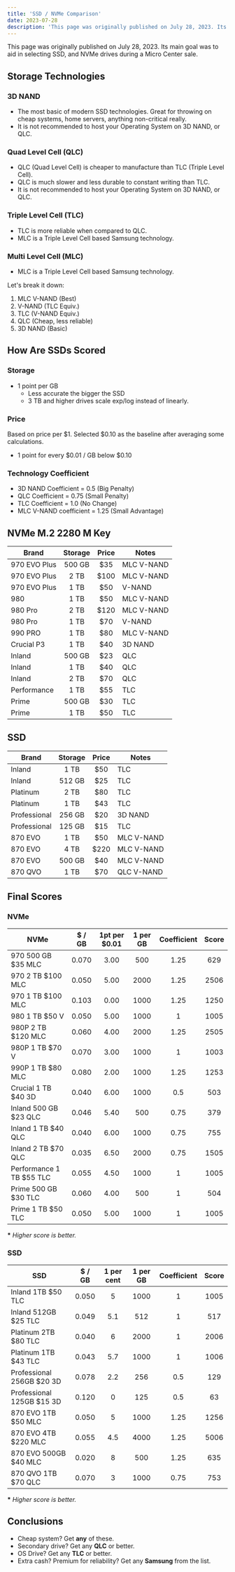 ```yaml
---
title: 'SSD / NVMe Comparison'
date: 2023-07-28
description: 'This page was originally published on July 28, 2023. Its main goal was to aid in selecting SSD, and NVMe drives during a Micro Center sale.'
---
```


This page was originally published on July 28, 2023. Its main goal was to aid in selecting SSD, and NVMe drives during a Micro Center sale.

## Storage Technologies

### 3D NAND

-   The most basic of modern SSD technologies. Great for throwing on cheap systems, home servers, anything non-critical really.
-   It is not recommended to host your Operating System on 3D NAND, or QLC.

### Quad Level Cell (QLC)

-   QLC (Quad Level Cell) is cheaper to manufacture than TLC (Triple Level Cell).
-   QLC is much slower and less durable to constant writing than TLC.
-   It is not recommended to host your Operating System on 3D NAND, or QLC.

### Triple Level Cell (TLC)

-   TLC is more reliable when compared to QLC.
-   MLC is a Triple Level Cell based Samsung technology.

### Multi Level Cell (MLC)

-   MLC is a Triple Level Cell based Samsung technology.

Let's break it down:

1. MLC V-NAND (Best)
2. V-NAND (TLC Equiv.)
3. TLC (V-NAND Equiv.)
4. QLC (Cheap, less reliable)
5. 3D NAND (Basic)

## How Are SSDs Scored

### Storage

-   1 point per GB
    -   Less accurate the bigger the SSD
    -   3 TB and higher drives scale exp/log instead of linearly.

### Price

Based on price per $1.
Selected $0.10 as the baseline after averaging some calculations.

-   1 point for every $0.01 / GB below $0.10

### Technology Coefficient

-   3D NAND Coefficient = 0.5 (Big Penalty)
-   QLC Coefficient = 0.75 (Small Penalty)
-   TLC Coefficient = 1.0 (No Change)
-   MLC V-NAND coefficient = 1.25 (Small Advantage)

## NVMe M.2 2280 M Key

| Brand        | Storage | Price | Notes      |
| ------------ | :-----: | :---: | ---------- |
| 970 EVO Plus | 500 GB  |  $35  | MLC V-NAND |
| 970 EVO Plus |  2 TB   | $100  | MLC V-NAND |
| 970 EVO Plus |  1 TB   |  $50  | V-NAND     |
| 980          |  1 TB   |  $50  | MLC V-NAND |
| 980 Pro      |  2 TB   | $120  | MLC V-NAND |
| 980 Pro      |  1 TB   |  $70  | V-NAND     |
| 990 PRO      |  1 TB   |  $80  | MLC V-NAND |
| Crucial P3   |  1 TB   |  $40  | 3D NAND    |
| Inland       | 500 GB  |  $23  | QLC        |
| Inland       |  1 TB   |  $40  | QLC        |
| Inland       |  2 TB   |  $70  | QLC        |
| Performance  |  1 TB   |  $55  | TLC        |
| Prime        | 500 GB  |  $30  | TLC        |
| Prime        |  1 TB   |  $50  | TLC        |

## SSD

| Brand        | Storage | Price | Notes      |
| ------------ | :-----: | :---: | ---------- |
| Inland       |  1 TB   |  $50  | TLC        |
| Inland       | 512 GB  |  $25  | TLC        |
| Platinum     |  2 TB   |  $80  | TLC        |
| Platinum     |  1 TB   |  $43  | TLC        |
| Professional | 256 GB  |  $20  | 3D NAND    |
| Professional | 125 GB  |  $15  | TLC        |
| 870 EVO      |  1 TB   |  $50  | MLC V-NAND |
| 870 EVO      |  4 TB   | $220  | MLC V-NAND |
| 870 EVO      | 500 GB  |  $40  | MLC V-NAND |
| 870 QVO      |  1 TB   |  $70  | QLC V-NAND |

## Final Scores

### NVMe

| NVMe                     | $ / GB | 1pt per $0.01 | 1 per GB | Coefficient | Score |
| ------------------------ | :----: | :-----------: | :------: | :---------: | :---: |
| 970 500 GB $35 MLC       | 0.070  |     3.00      |   500    |    1.25     |  629  |
| 970 2 TB $100 MLC        | 0.050  |     5.00      |   2000   |    1.25     | 2506  |
| 970 1 TB $100 MLC        | 0.103  |     0.00      |   1000   |    1.25     | 1250  |
| 980 1 TB $50 V           | 0.050  |     5.00      |   1000   |      1      | 1005  |
| 980P 2 TB $120 MLC       | 0.060  |     4.00      |   2000   |    1.25     | 2505  |
| 980P 1 TB $70 V          | 0.070  |     3.00      |   1000   |      1      | 1003  |
| 990P 1 TB $80 MLC        | 0.080  |     2.00      |   1000   |    1.25     | 1253  |
| Crucial 1 TB $40 3D      | 0.040  |     6.00      |   1000   |     0.5     |  503  |
| Inland 500 GB $23 QLC    | 0.046  |     5.40      |   500    |    0.75     |  379  |
| Inland 1 TB $40 QLC      | 0.040  |     6.00      |   1000   |    0.75     |  755  |
| Inland 2 TB $70 QLC      | 0.035  |     6.50      |   2000   |    0.75     | 1505  |
| Performance 1 TB $55 TLC | 0.055  |     4.50      |   1000   |      1      | 1005  |
| Prime 500 GB $30 TLC     | 0.060  |     4.00      |   500    |      1      |  504  |
| Prime 1 TB $50 TLC       | 0.050  |     5.00      |   1000   |      1      | 1005  |

**\*** _Higher score is better._

### SSD

| SSD                       | $ / GB | 1 per cent | 1 per GB | Coefficient | Score |
| ------------------------- | :----: | :--------: | :------: | :---------: | :---: |
| Inland 1TB $50 TLC        | 0.050  |     5      |   1000   |      1      | 1005  |
| Inland 512GB $25 TLC      | 0.049  |    5.1     |   512    |      1      |  517  |
| Platinum 2TB $80 TLC      | 0.040  |     6      |   2000   |      1      | 2006  |
| Platinum 1TB $43 TLC      | 0.043  |    5.7     |   1000   |      1      | 1006  |
| Professional 256GB $20 3D | 0.078  |    2.2     |   256    |     0.5     |  129  |
| Professional 125GB $15 3D | 0.120  |     0      |   125    |     0.5     |  63   |
| 870 EVO 1TB $50 MLC       | 0.050  |     5      |   1000   |    1.25     | 1256  |
| 870 EVO 4TB $220 MLC      | 0.055  |    4.5     |   4000   |    1.25     | 5006  |
| 870 EVO 500GB $40 MLC     | 0.020  |     8      |   500    |    1.25     |  635  |
| 870 QVO 1TB $70 QLC       | 0.070  |     3      |   1000   |    0.75     |  753  |

**\*** _Higher score is better._

## Conclusions

-   Cheap system? Get **any** of these.
-   Secondary drive? Get any **QLC** or better.
-   OS Drive? Get any **TLC** or better.
-   Extra cash? Premium for reliability? Get any **Samsung** from the list.
